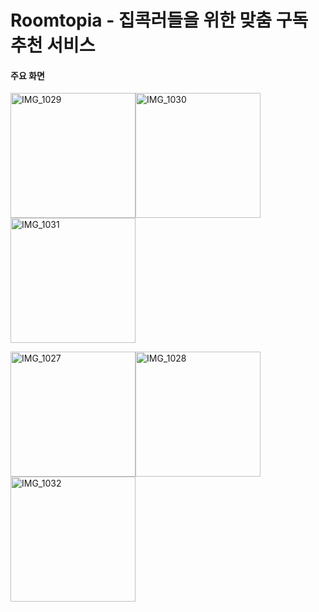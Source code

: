 # Roomtopia - 집콕러들을 위한 맞춤 구독 추천 서비스

#### 주요 화면

 

<img src="https://user-images.githubusercontent.com/62557093/105405020-ff56c780-5c6d-11eb-980d-a6383ca79747.jpeg" alt="IMG_1029" width=200 /><img src="https://user-images.githubusercontent.com/62557093/105405024-0251b800-5c6e-11eb-9cdd-736a5456b420.jpeg" alt="IMG_1030" width=200 /><img src="https://user-images.githubusercontent.com/62557093/105405023-01b92180-5c6e-11eb-9bff-6df753aa41bc.jpeg" alt="IMG_1031" width = 200 /> 

<img src="https://user-images.githubusercontent.com/62557093/105405013-fd8d0400-5c6d-11eb-9836-455ae23366cc.jpeg" alt="IMG_1027" width=200 /><img src="https://user-images.githubusercontent.com/62557093/105405021-ffef5e00-5c6d-11eb-8861-08101641055b.jpeg" alt="IMG_1028" width=200 /><img src="https://user-images.githubusercontent.com/62557093/105405025-0251b800-5c6e-11eb-803c-6fea89326dc4.jpeg" alt="IMG_1032" width=200 />

